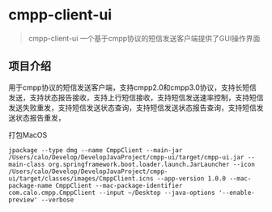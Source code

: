 # cmpp-client-ui
> cmpp-client-ui 一个基于cmpp协议的短信发送客户端提供了GUI操作界面

## 项目介绍
用于cmpp协议的短信发送客户端，支持cmpp2.0和cmpp3.0协议，支持长短信发送，支持状态报告接收，支持上行短信接收，支持短信发送速率控制，支持短信发送失败重发，支持短信发送状态查询，支持短信发送状态报告查询，支持短信发送状态报告重发，


打包MacOS
```shell
jpackage --type dmg --name CmppClient --main-jar /Users/calo/Develop/DevelopJavaProject/cmpp-ui/target/cmpp-ui.jar --main-class org.springframework.boot.loader.launch.JarLauncher --icon /Users/calo/Develop/DevelopJavaProject/cmpp-ui/target/classes/images/CmppClient.icns --app-version 1.0.0 --mac-package-name CmppClient --mac-package-identifier com.calo.cmpp.CmppClient --input ~/Desktop --java-options '--enable-preview' --verbose
```
